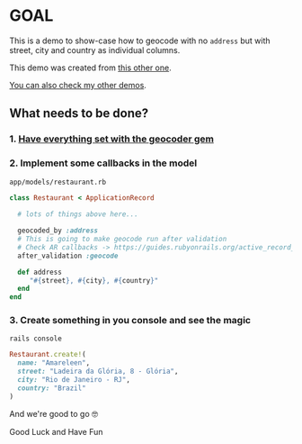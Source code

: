 # GOAL

This is a demo to show-case how to geocode with no `address` but with street, city and country as individual columns.

This demo was created from [this other one](https://github.com/andrerferrer/geocoder-gem#goal).

[You can also check my other demos](https://github.com/andrerferrer/dedemos/blob/master/README.md#ded%C3%A9mos).

## What needs to be done?

### 1. [Have everything set with the geocoder gem](https://github.com/andrerferrer/geocoder-gem#goal)

### 2. Implement some callbacks in the model

`app/models/restaurant.rb`

```ruby
class Restaurant < ApplicationRecord
  
  # lots of things above here...

  geocoded_by :address
  # This is going to make geocode run after validation
  # Check AR callbacks -> https://guides.rubyonrails.org/active_record_callbacks.html
  after_validation :geocode

  def address
     "#{street}, #{city}, #{country}"
  end
end
```

### 3. Create something in you console and see the magic

`rails console`

```ruby 
Restaurant.create!( 
  name: "Amareleen", 
  street: "Ladeira da Glória, 8 - Glória",
  city: "Rio de Janeiro - RJ",
  country: "Brazil"
)
```

And we're good to go 🤓

Good Luck and Have Fun
